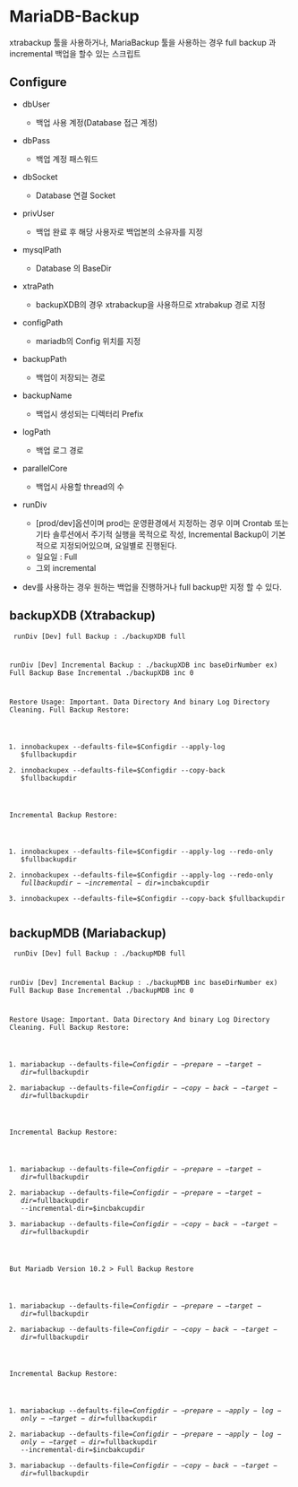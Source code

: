 # MariaDB-Backup
xtrabackup 툴을 사용하거나, MariaBackup 툴을 사용하는 경우 full backup 과 incremental 백업을 할수 있는 스크립트

## Configure 
+ dbUser
  - 백업 사용 계정(Database 접근 계정)
+ dbPass
  - 백업 계정 패스워드
+ dbSocket
  - Database 연결 Socket
+ privUser
  - 백업 완료 후 해당 사용자로 백업본의 소유자를 지정
+ mysqlPath
  - Database 의 BaseDir
+ xtraPath
  - backupXDB의 경우 xtrabackup을 사용하므로 xtrabakup 경로 지정
+ configPath
  - mariadb의 Config 위치를 지정
+ backupPath
  - 백업이 저장되는 경로
+ backupName
  - 백업시 생성되는 디렉터리 Prefix
+ logPath
  - 백업 로그 경로
+ parallelCore
  - 백업시 사용할 thread의 수
+ runDiv
  - [prod/dev]옵션이며 prod는 운영환경에서 지정하는 경우 이며 Crontab 또는 기타 솔루션에서 주기적 실행을 목적으로 작성, Incremental Backup이 기본적으로 지정되어있으며, 요일별로 진행된다. 
  - 일요일 : Full
  - 그외 incremental

+ dev를 사용하는 경우 원하는 백업을 진행하거나 full backup만 지정 할 수 있다. 


## backupXDB (Xtrabackup)
<code><pre>
runDiv [Dev] full Backup :
./backupXDB full

runDiv [Dev] Incremental Backup :
./backupXDB inc baseDirNumber
ex) Full Backup Base Incremental
./backupXDB inc 0

Restore Usage:
Important.
Data Directory And binary Log Directory Cleaning.
Full Backup Restore:
1. innobackupex --defaults-file=$Configdir --apply-log $fullbackupdir
2. innobackupex --defaults-file=$Configdir --copy-back $fullbackupdir

Incremental Backup Restore:
1. innobackupex --defaults-file=$Configdir --apply-log --redo-only $fullbackupdir
2. innobackupex --defaults-file=$Configdir --apply-log --redo-only $fullbackupdir --incremental-dir=$incbakcupdir
3. innobackupex --defaults-file=$Configdir --copy-back $fullbackupdir
</pre></code>

## backupMDB (Mariabackup)
<code><pre>
runDiv [Dev] full Backup :
./backupMDB full

runDiv [Dev] Incremental Backup :
./backupMDB inc baseDirNumber
ex) Full Backup Base Incremental
./backupMDB inc 0

Restore Usage:
Important.
Data Directory And binary Log Directory Cleaning.
Full Backup Restore:
1. mariabackup --defaults-file=$Configdir --prepare --target-dir=$fullbackupdir
2. mariabackup --defaults-file=$Configdir --copy-back --target-dir=$fullbackupdir

Incremental Backup Restore:
1. mariabackup --defaults-file=$Configdir --prepare --target-dir=$fullbackupdir
2. mariabackup --defaults-file=$Configdir --prepare --target-dir=$fullbackupdir --incremental-dir=$incbakcupdir
3. mariabackup --defaults-file=$Configdir --copy-back --target-dir=$fullbackupdir

But Mariadb Version 10.2 >
Full Backup Restore
1. mariabackup --defaults-file=$Configdir --prepare --target-dir=$fullbackupdir
2. mariabackup --defaults-file=$Configdir --copy-back --target-dir=$fullbackupdir

Incremental Backup Restore:
1. mariabackup --defaults-file=$Configdir --prepare --apply-log-only --target-dir=$fullbackupdir
2. mariabackup --defaults-file=$Configdir --prepare --apply-log-only --target-dir=$fullbackupdir --incremental-dir=$incbakcupdir
3. mariabackup --defaults-file=$Configdir --copy-back --target-dir=$fullbackupdir
</pre></code>
